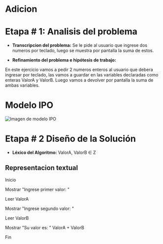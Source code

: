 <!--HEAD -->
# Adicion
# Etapa # 1: Analisis del problema

- **Transcripcion del problema:** Se le pide al usuario que ingrese dos numeros por teclado, luego se muestra por pantalla la suma de estos.

- **Refinamiento del problema e hipótesis de trabajo:**

En este ejercicio vamos a pedir 2 numeros enteros al usuario que debera ingresar por teclado, las vamos a guardar en las variables declaradas como enteras ValorA y ValorB.
Luego vamos a devolver por pantalla la suma de ambas variables.

# Modelo IPO

![Imagen de modelo IPO](https://user-images.githubusercontent.com/48501354/80809974-35f92900-8b99-11ea-9e9d-ac19eb4bb76b.jpg "Modelo IPO")

# Etapa # 2 Diseño de la Solución
* **Léxico del Algoritmo:** ValorA, ValorB ∈ Z

## __Representacion textual__
Inicio

  Mostrar "Ingrese primer valor: "


  Leer ValorA


  Mostrar "Ingrese segundo valor:  "


  Leer ValorB


  Mostrar "Su valor es: " ValorA + ValorB

Fin